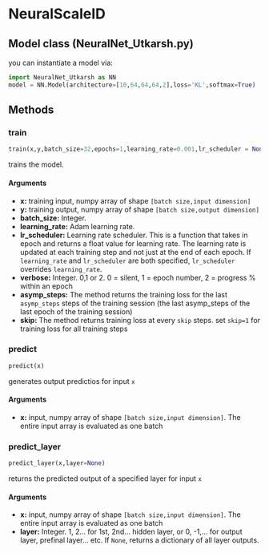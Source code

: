 # NeuralScaleID
## Model class (NeuralNet_Utkarsh.py)
you can instantiate a model via:
```python
import NeuralNet_Utkarsh as NN
model = NN.Model(architecture=[10,64,64,64,2],loss='KL',softmax=True)
```
## Methods
### train
```python
train(x,y,batch_size=32,epochs=1,learning_rate=0.001,lr_scheduler = None,verbose=2,asymp_steps=1000,skip=100)
```
trains the model.
#### Arguments
* **x:** training input, numpy array of shape ```[batch size,input dimension] ```
* **y:** training output, numpy array of shape ```[batch size,output dimension]```
* **batch_size:** Integer.
* **learning_rate:** Adam learning rate.
* **lr_scheduler:** Learning rate scheduler. This is a function that takes in epoch and returns a float value for learning rate. The learning rate is updated at each training step and not just at the end of each epoch. If ```learning_rate``` and ```lr_scheduler``` are both specified, ```lr_scheduler``` overrides ```learning_rate```.
* **verbose:** Integer. 0,1 or 2. 0 = silent, 1 = epoch number, 2 = progress % within an epoch
* **asymp_steps:** The method returns the training loss for the last ```asymp_steps``` steps of the training session (the last asymp_steps of the last epoch of the training session)
* **skip:** The method returns training loss at every ```skip``` steps. set ```skip=1``` for training loss for all training steps
### predict
```python
predict(x)
```
generates output predictios for input ```x```
#### Arguments
* **x:** input, numpy array of shape ```[batch size,input dimension]```. The entire input array is evaluated as one batch

### predict_layer
```python
predict_layer(x,layer=None)
```
returns the predicted output of a specified layer for input ```x```
#### Arguments
* **x:** input, numpy array of shape ```[batch size,input dimension]```. The entire input array is evaluated as one batch
* **layer:** Integer. 1, 2... for 1st, 2nd... hidden layer, or 0, -1,... for output layer, prefinal layer... etc. If ```None```, returns a dictionary of all layer outputs. 
